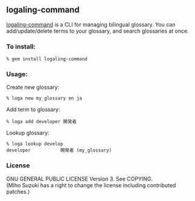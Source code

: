 ## logaling-command

[logaling-command](http://logaling.github.com) is a CLI for managing bilingual glossary.
You can add/update/delete terms to your glossary, and search glossaries at once.

### To install:

    % gem install logaling-command

### Usage:

Create new glossary:

    % loga new my_glossary en ja

Add term to glossary:

    % loga add developer 開発者

Lookup glossary:

    % loga lookup develop
    developer           開発者 (my_glossary)

### License

  GNU GENERAL PUBLIC LICENSE Version 3. See COPYING.<br/>
(Miho Suzuki has a right to change the license including contributed patches.)
